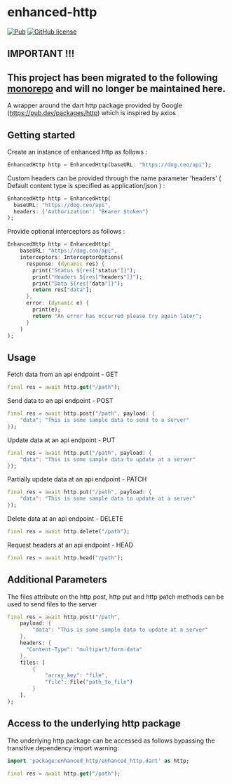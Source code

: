 # enhanced-http

[![Pub](https://img.shields.io/pub/v/enhanced_http.svg)](https://pub.dartlang.org/packages/enhanced_http)
[![GitHub license](https://img.shields.io/badge/license-MIT-blue.svg)](https://raw.githubusercontent.com/andresaraujo/enhanced_http/master/LICENSE)

## IMPORTANT !!!
## This project has been migrated to the following [monorepo](https://github.com/sliit-foss/dart-cookbook) and will no longer be maintained here.

A wrapper around the dart http package provided by Google (https://pub.dev/packages/http) which is inspired by axios

## Getting started

Create an instance of enhanced http as follows :

```dart
EnhancedHttp http = EnhancedHttp(baseURL: "https://dog.ceo/api");
```

Custom headers can be provided through the name parameter 'headers' ( Default content type is specified as application/json ) :

```dart
EnhancedHttp http = EnhancedHttp(
  baseURL: "https://dog.ceo/api",
  headers: {'Authorization': "Bearer $token"}
);
```

Provide optional interceptors as follows :

```dart
EnhancedHttp http = EnhancedHttp(
    baseURL: "https://dog.ceo/api",
    interceptors: InterceptorOptions(
      response: (dynamic res) {
        print("Status ${res["status"]}");
        print("Headers ${res["headers"]}");
        print("Data ${res["data"]}");
        return res["data"];
      },
      error: (dynamic e) {
        print(e);
        return "An error has occurred please try again later";
      }
    )
);
```

## Usage

Fetch data from an api endpoint - GET

```dart
final res = await http.get("/path");
```

Send data to an api endpoint - POST

```dart
final res = await http.post("/path", payload: {
    "data": "This is some sample data to send to a server"
});
```

Update data at an api endpoint - PUT

```dart
final res = await http.put("/path", payload: {
    "data": "This is some sample data to update at a server"
});
```

Partially update data at an api endpoint - PATCH

```dart
final res = await http.put("/path", payload: {
    "data": "This is some sample data to update at a server"
});
```

Delete data at an api endpoint - DELETE

```dart
final res = await http.delete("/path");
```

Request headers at an api endpoint - HEAD

```dart
final res = await http.head("/path");
```

## Additional Parameters

The files attribute on the http post, http put and http patch methods can be used to send files to the server

```dart
final res = await http.post("/path",
    payload: {
        "data": "This is some sample data to update at a server"
    },
    headers: {
      "Content-Type": "multipart/form-data"
    },
    files: [
        {
            "array_key": "file",
            "file": File("path_to_file")
        }
    ],
);
```

## Access to the underlying http package

The underlying http package can be accessed as follows bypassing the transitive dependency import warning:

```dart
import 'package:enhanced_http/enhanced_http.dart' as http;

final res = await http.get("/path");
```
